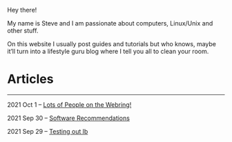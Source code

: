 Hey there!

My name is Steve and I am passionate about computers, Linux/Unix and other stuff.

On this website I usually post guides and tutorials but who knows, maybe it’ll turn into a lifestyle guru blog where I tell you all to clean your room.


# Articles

---

2021 Oct 1 – [Lots of People on the Webring!](https://worthyox.github.io/lots-of-ppl-on-the-webring.html)

2021 Sep 30 – [Software Recommendations](https://worthyox.github.io/software-recommendations.html)

2021 Sep 29 – [Testing out lb](https://worthyox.github.io/testing-out-lb.html)
